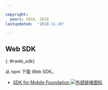 ```yaml
---

copyright:
  years: 2016, 2018
lastupdated:  "2018-11-26"

---
```


##	Web SDK
{: #rweb_sdk}

从 npm 下载 Web SDK。

* [SDK for Mobile Foundation ![外部链接图标](../../icons/launch-glyph.svg "外部链接图标")](https://www.npmjs.com/package/ibm-mfp-web-sdk)

